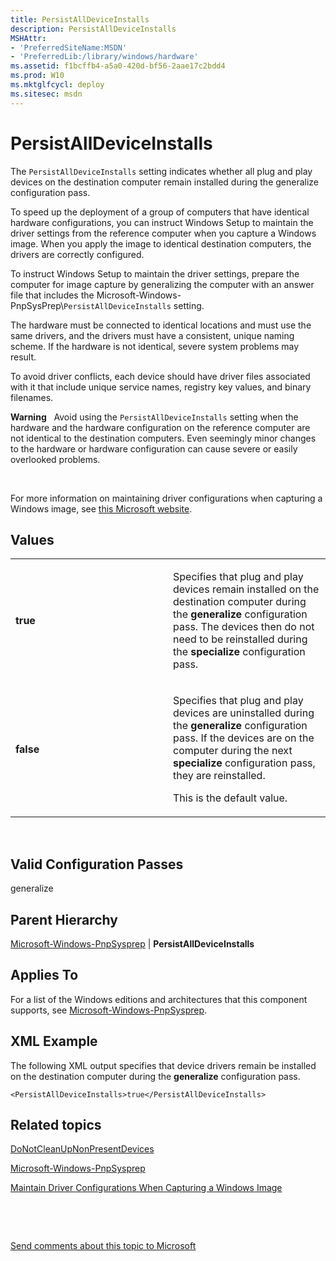 ```yaml
---
title: PersistAllDeviceInstalls
description: PersistAllDeviceInstalls
MSHAttr:
- 'PreferredSiteName:MSDN'
- 'PreferredLib:/library/windows/hardware'
ms.assetid: f1bcffb4-a5a0-420d-bf56-2aae17c2bdd4
ms.prod: W10
ms.mktglfcycl: deploy
ms.sitesec: msdn
---
```


# PersistAllDeviceInstalls


The `PersistAllDeviceInstalls` setting indicates whether all plug and play devices on the destination computer remain installed during the generalize configuration pass.

To speed up the deployment of a group of computers that have identical hardware configurations, you can instruct Windows Setup to maintain the driver settings from the reference computer when you capture a Windows image. When you apply the image to identical destination computers, the drivers are correctly configured.

To instruct Windows Setup to maintain the driver settings, prepare the computer for image capture by generalizing the computer with an answer file that includes the Microsoft-Windows-PnpSysPrep\\`PersistAllDeviceInstalls` setting.

The hardware must be connected to identical locations and must use the same drivers, and the drivers must have a consistent, unique naming scheme. If the hardware is not identical, severe system problems may result.

To avoid driver conflicts, each device should have driver files associated with it that include unique service names, registry key values, and binary filenames.

**Warning**  
Avoid using the `PersistAllDeviceInstalls` setting when the hardware and the hardware configuration on the reference computer are not identical to the destination computers. Even seemingly minor changes to the hardware or hardware configuration can cause severe or easily overlooked problems.

 

For more information on maintaining driver configurations when capturing a Windows image, see [this Microsoft website](http://go.microsoft.com/fwlink/?LinkId=224866).

## Values


<table>
<colgroup>
<col width="50%" />
<col width="50%" />
</colgroup>
<tbody>
<tr class="odd">
<td><p><strong>true</strong></p></td>
<td><p>Specifies that plug and play devices remain installed on the destination computer during the <strong>generalize</strong> configuration pass. The devices then do not need to be reinstalled during the <strong>specialize</strong> configuration pass.</p></td>
</tr>
<tr class="even">
<td><p><strong>false</strong></p></td>
<td><p>Specifies that plug and play devices are uninstalled during the <strong>generalize</strong> configuration pass. If the devices are on the computer during the next <strong>specialize</strong> configuration pass, they are reinstalled.</p>
<p>This is the default value.</p></td>
</tr>
</tbody>
</table>

 

## Valid Configuration Passes


generalize

## Parent Hierarchy


[Microsoft-Windows-PnpSysprep](microsoft-windows-pnpsysprep.md) | **PersistAllDeviceInstalls**

## Applies To


For a list of the Windows editions and architectures that this component supports, see [Microsoft-Windows-PnpSysprep](microsoft-windows-pnpsysprep-win7-microsoft-windows-pnpsysprep.md).

## XML Example


The following XML output specifies that device drivers remain be installed on the destination computer during the **generalize** configuration pass.

``` syntax
<PersistAllDeviceInstalls>true</PersistAllDeviceInstalls>
```

## Related topics


[DoNotCleanUpNonPresentDevices](microsoft-windows-pnpsysprep-donotcleanupnonpresentdevices.md)

[Microsoft-Windows-PnpSysprep](microsoft-windows-pnpsysprep.md)

[Maintain Driver Configurations When Capturing a Windows Image](http://go.microsoft.com/fwlink/?LinkId=184946)

 

 

[Send comments about this topic to Microsoft](mailto:wsddocfb@microsoft.com?subject=Documentation%20feedback%20%5Bp_unattend\p_unattend%5D:%20PersistAllDeviceInstalls%20%20RELEASE:%20%2810/3/2016%29&body=%0A%0APRIVACY%20STATEMENT%0A%0AWe%20use%20your%20feedback%20to%20improve%20the%20documentation.%20We%20don't%20use%20your%20email%20address%20for%20any%20other%20purpose,%20and%20we'll%20remove%20your%20email%20address%20from%20our%20system%20after%20the%20issue%20that%20you're%20reporting%20is%20fixed.%20While%20we're%20working%20to%20fix%20this%20issue,%20we%20might%20send%20you%20an%20email%20message%20to%20ask%20for%20more%20info.%20Later,%20we%20might%20also%20send%20you%20an%20email%20message%20to%20let%20you%20know%20that%20we've%20addressed%20your%20feedback.%0A%0AFor%20more%20info%20about%20Microsoft's%20privacy%20policy,%20see%20http://privacy.microsoft.com/default.aspx. "Send comments about this topic to Microsoft")





